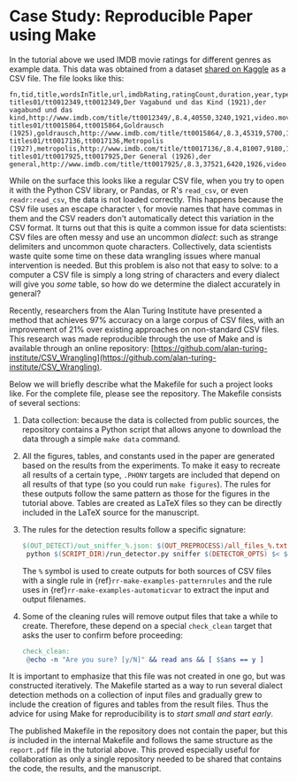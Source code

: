 # Case Study: Reproducible Paper using Make

In the tutorial above we used IMDB movie ratings for different genres as
example data. This data was obtained from a dataset [shared on
Kaggle](https://www.kaggle.com/orgesleka/imdbmovies#imdb.csv) as a CSV file.
The file looks like this:

```text
fn,tid,title,wordsInTitle,url,imdbRating,ratingCount,duration,year,type,nrOfWins,nrOfNominations,nrOfPhotos,nrOfNewsArticles,nrOfUserReviews,nrOfGenre,Action,Adult,Adventure,Animation,Biography,Comedy,Crime,Documentary,Drama,Family,Fantasy,FilmNoir,GameShow,History,Horror,Music,Musical,Mystery,News,RealityTV,Romance,SciFi,Short,Sport,TalkShow,Thriller,War,Western
titles01/tt0012349,tt0012349,Der Vagabund und das Kind (1921),der vagabund und das kind,http://www.imdb.com/title/tt0012349/,8.4,40550,3240,1921,video.movie,1,0,19,96,85,3,0,0,0,0,0,1,0,0,1,1,0,0,0,0,0,0,0,0,0,0,0,0,0,0,0,0,0,0
titles01/tt0015864,tt0015864,Goldrausch (1925),goldrausch,http://www.imdb.com/title/tt0015864/,8.3,45319,5700,1925,video.movie,2,1,35,110,122,3,0,0,1,0,0,1,0,0,0,1,0,0,0,0,0,0,0,0,0,0,0,0,0,0,0,0,0,0
titles01/tt0017136,tt0017136,Metropolis (1927),metropolis,http://www.imdb.com/title/tt0017136/,8.4,81007,9180,1927,video.movie,3,4,67,428,376,2,0,0,0,0,0,0,0,0,1,0,0,0,0,0,0,0,0,0,0,0,0,1,0,0,0,0,0,0
titles01/tt0017925,tt0017925,Der General (1926),der general,http://www.imdb.com/title/tt0017925/,8.3,37521,6420,1926,video.movie,1,1,53,123,219,3,1,0,1,0,0,1,0,0,0,0,0,0,0,0,0,0,0,0,0,0,0,0,0,0,0,0,0,0
```

While on the surface this looks like a regular CSV file, when you try to open
it with the Python CSV library, or Pandas, or R's ``read_csv``, or even
``readr:read_csv``, the data is not loaded correctly. This happens because the
CSV file uses an escape character ``\`` for movie names that have commas in
them and the CSV readers don't automatically detect this variation in the CSV
format.  It turns out that this is quite a common issue for data scientists:
CSV files are often messy and use an uncommon *dialect*: such as strange delimiters and
uncommon quote characters.  Collectively, data scientists waste quite
some time on these data wrangling issues where manual intervention is needed.
But this problem is also not that easy to solve: to a computer a CSV file is
simply a long string of characters and every dialect will give you *some*
table, so how do we determine the dialect accurately in general?

Recently, researchers from the Alan Turing Institute have presented a method
that achieves 97% accuracy on a large corpus of CSV files, with an improvement
of 21% over existing approaches on non-standard CSV files. This research was
made reproducible through the use of Make and is available through an online
repository:
[https://github.com/alan-turing-institute/CSV_Wrangling](https://github.com/alan-turing-institute/CSV_Wrangling).

Below we will briefly describe what the Makefile for such a project looks
like.  For the complete file, please see the repository. The Makefile consists
of several sections:

1. Data collection: because the data is collected from public sources, the
   repository contains a Python script that allows anyone to download the data
   through a simple ``make data`` command.

2. All the figures, tables, and constants used in the paper are generated
   based on the results from the experiments. To make it easy to recreate all
   results of a certain type, ``.PHONY`` targets are included that depend on
   all results of that type (so you could run ``make figures``). The rules for
   these outputs follow the same pattern as those for the figures in the
   tutorial above.  Tables are created as LaTeX files so they can be directly
   included in the LaTeX source for the manuscript.

3. The rules for the detection results follow a specific signature:

   ```makefile
   $(OUT_DETECT)/out_sniffer_%.json: $(OUT_PREPROCESS)/all_files_%.txt
   	python $(SCRIPT_DIR)/run_detector.py sniffer $(DETECTOR_OPTS) $< $@
   ```

   The ``%`` symbol is used to create outputs for both sources of CSV files
   with a single rule in {ref}`rr-make-examples-patternrules` and the rule 
   uses in {ref}`rr-make-examples-automaticvar` to extract the input and 
   output filenames.

4. Some of the cleaning rules will remove output files that take a while to
   create.  Therefore, these depend on a special ``check_clean`` target that
   asks the user to confirm before proceeding:

   ```makefile
   check_clean:
   	@echo -n "Are you sure? [y/N]" && read ans && [ $$ans == y ]
   ```

It is important to emphasize that this file was not created in one go, but was
constructed iteratively. The Makefile started as a way to run several dialect
detection methods on a collection of input files and gradually grew to include
the creation of figures and tables from the result files. Thus the advice for
using Make for reproducibility is to *start small and start early*.

The published Makefile in the repository does not contain the paper, but this
*is* included in the internal Makefile and follows the same structure as the
``report.pdf`` file in the tutorial above. This proved especially useful for
collaboration as only a single repository needed to be shared that contains
the code, the results, and the manuscript.

